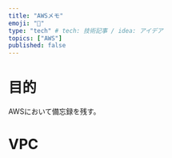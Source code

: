 ```yaml
---
title: "AWSメモ"
emoji: "🐡"
type: "tech" # tech: 技術記事 / idea: アイデア
topics: ["AWS"]
published: false
---
```


# 目的
AWSにおいて備忘録を残す。

# VPC


